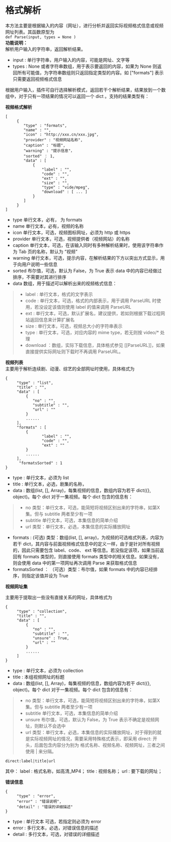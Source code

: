 # 格式解析

本方法主要是根据输入的内容（网址），进行分析并返回实际视频格式信息或视频网址列表。其函数原型为  
`def Parse(input, types = None )
`   
**功能说明：**   
解析用户输入的字符串，返回解析结果。
* input : 单行字符串，用户输入的内容，可能是网址、文字等
* types : None 或者字符串数组，用于表示要返回的内容，如果为 None 则返回所有可能值，为字符串数组则只返回指定类型的内容。如 ["formats"] 表示只需要返回视频格式信息

根据用户输入，插件可自行选择解析模式，返回若干个解析结果，结果放到一个数组中，对于只有一项结果的情况可以返回一个 dict 。支持的结果类型有：

**视频格式解析**
```
[  
     {  
        "type" : "formats",
        "name" : "",   
        "icon" : "http://xxx.cn/xxx.jpg",
        "provider" : "视频网站名称",
        "caption" : "标题",
        "warning" : "提示信息"，
        "sorted" ： 1,
        "data" : [  
            {  
                "label" : "",   
                "code" : "",
                "ext" : "",   
                "size" : "",
                "type" : "vide/mpeg",
                "download" : [ ... ]
            }  
        ]  
     }  
]  
```
* type 单行文本，必有， 为 formats
* name 单行文本，必有，视频的名称
* icon 单行文本，可选，视频图标网址，必须为 http 或 https 
* provider 单行文本，可选，视频提供者（视频网站）的名称
* caption 单行文本，可选，在该输入同时有多种解析结果时，使用该字符串作为 Tab 页的名称，默认为 “视频”
* warning 单行文本，可选，提示内容，在解析结果的下方以突出方式显示，用于向用户说明一些信息
* sorted 布尔值，可选，默认为 False，为 True 表示 data 中的内容已经做过排序，不需要对其进行排序
* data 数组，用于描述可以解析出来的视频格式信息：  

>* label : 单行文本，格式的文字表示
>* code : 单行文本，可选，格式的内部表示，用于调用 ParseURL 时使用，若没设定该值则使用 label 的值来调用 ParseURL
>* ext : 单行文本，可选，默认扩展名，建议提供，若如则根据下载过程网站返回信息来计算扩展名
>* size : 单行文本，可选，视频总大小的字符串表示
>* type : 单行文本，可选，对应内容的 mime type，若无则按 video/* 处理
>* download ：数组，实际下载信息，具体格式参见 [[ParseURL]]，如果直接提供实际网址则下载时不再调用 ParseURL。

**视频列表**  
主要用于解析连续剧、动漫、综艺的全部网址时使用，具体格式为
```
{
     "type" : "list", 
     "title" : "", 
     "data" : [
         {
            "no" : "", 
            "subtitle" : "", 
            "url" : "" 
         }
         ......
     ], 
     "formats" : [
         {
                "label" : "", 
                "code" : "",
                "ext" : "" 
         }
         ......
     ],
      "formatsSorted" : 1
}
```
* type : 单行文本，必须为 list
* title : 单行文本，必选，剧集的名称，
* data : 数组(list, [], Array)，每集视频的信息，数组内容为若干 dict({}, object)。每个 dict 对于一集视频。每个 dict 包含的信息有： 

>* no 类型：单行文本，可选，能简短将视频区别出来的字符串，如第X集。但与 subtitle 两者至少有一项
>* subtitle 单行文本，可选，本集信息的简单介绍
>* url 类型：单行文本，必选，本集信息的实际播放网址

* formats : (可选) 类型：数组(list, [], array)，为视频的可选格式列表，内容为若干 dict，其内容与前面视频格式信息中的定义一样，由于是针对所有视频的，因此只需要包含 label、code、 ext 等信息。若没指定该项，如果当前返回有 formats 类型的，则直接使用 formats 类型中的相关信息。如果没有，则会使用 data 中的第一项网址再次调用  Parse 来获取格式信息
* formatsSorted ： （可选）类型：布尔值，如果 formats 中的内容已经排序，则指定该值并设为 True

**视频网址集**

主要用于提取出一些没有直接关系的网址，具体格式为
```
{
     "type" : "collection", 
     "title" : "", 
     "data" : [
         {
            "no" : "", 
            "subtitle" : "", 
            "unsure" : True,
            "url" : "" 
         }
         ......
     ]
}
```
* type : 单行文本，必须为 collection
* title : 本组视频网址的标题
* data : 数组(list, [], Array)，每集视频的信息，数组内容为若干 dict({}, object)。每个 dict 对于一集视频。每个 dict 包含的信息有： 

>* no 类型：单行文本，可选，能简短将视频区别出来的字符串，如第X集。但与 subtitle 两者至少有一项
>* subtitle 单行文本，可选，本集信息的简单介绍
>* unsure 布尔值，可选，默认为 False，为 True 表示不确定是视频网址，则默认不会选中
>* url 类型：单行文本，必选，本集信息的实际播放网址，对于得到的就是实际视频网址的情况，需要采用特殊格式表示，即采用 direct: 开头，后面包含内容分为别为 格式名称、视频名称、视频网址，三者之间使用 | 来分隔。
```
direct:label|title|url
```
其中：
label : 格式名称，如高清_MP4；
title : 视频名称；
url : 要下载的网址；

**错误信息**

```
{
     "type" : "error", 
     "error" : "错误说明", 
     "detail" : "错误的详细描述"
}
```
* type : 单行文本 可选，若指定则必须为 error
* error : 多行文本，必选，对错误信息的描述
* detail : 多行文本，可选，对错误的详细描述
